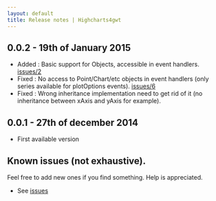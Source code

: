 ```yaml
---
layout: default
title: Release notes | Highcharts4gwt
---
```


## 0.0.2 - 19th of January 2015

* Added : Basic support for Objects, accessible in event handlers. [issues/2](https://github.com/highcharts4gwt/highcharts4gwt/issues/2)
* Fixed : No access to Point/Chart/etc objects in event handlers (only series available for plotOptions events). [issues/6](https://github.com/highcharts4gwt/highcharts4gwt/issues/6)
* Fixed : Wrong inheritance implementation need to get rid of it (no inheritance between xAxis and yAxis for example).

## 0.0.1 - 27th of december 2014

* First available version


## Known issues (not exhaustive).
Feel free to add new ones if you find something. Help is appreciated.

* See [issues](https://github.com/highcharts4gwt/highcharts4gwt/issues)

